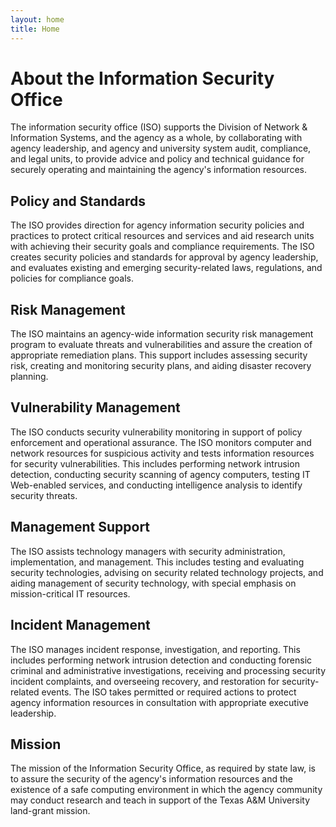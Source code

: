 ```yaml
---
layout: home
title: Home
---
```


# About the Information Security Office

The information security office (ISO) supports the Division of Network & Information Systems, and the agency as a whole, by collaborating with agency leadership, and agency and university system audit, compliance, and legal units, to provide advice and policy and technical guidance for securely operating and maintaining the agency's information resources.

## Policy and Standards

The ISO provides direction for agency information security policies and practices to protect critical resources and services and aid research units with achieving their security goals and compliance requirements. The ISO creates security policies and standards for approval by agency leadership, and evaluates existing and emerging security-related laws, regulations, and policies for compliance goals.

## Risk Management

The ISO maintains an agency-wide information security risk management program to evaluate threats and vulnerabilities and assure the creation of appropriate remediation plans. This support includes assessing security risk, creating and monitoring security plans, and aiding disaster recovery planning.

## Vulnerability Management

The ISO conducts security vulnerability monitoring in support of policy enforcement and operational assurance. The ISO monitors computer and network resources for suspicious activity and tests information resources for security vulnerabilities. This includes performing network intrusion detection, conducting security scanning of agency computers, testing IT Web-enabled services, and conducting intelligence analysis to identify security threats.

## Management Support

The ISO assists technology managers with security administration, implementation, and management. This includes testing and evaluating security technologies, advising on security related technology projects, and aiding management of security technology, with special emphasis on mission-critical IT resources.

## Incident Management

The ISO manages incident response, investigation, and reporting. This includes performing network intrusion detection and conducting forensic criminal and administrative investigations, receiving and processing security incident complaints, and overseeing recovery, and restoration for security-related events. The ISO takes permitted or required actions to protect agency information resources in consultation with appropriate executive leadership.

## Mission

The mission of the Information Security Office, as required by state law, is to assure the security of the agency's information resources and the existence of a safe computing environment in which the agency community may conduct research and teach in support of the Texas A&M University land-grant mission.

